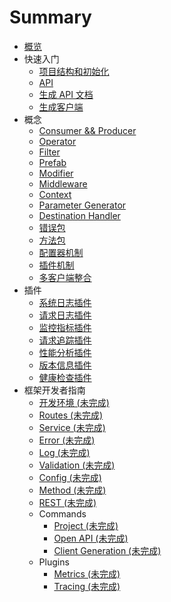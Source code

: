 # Summary

* [概览](README.md)
* 快速入门
  * [项目结构和初始化](guides/project.md)
  * [API](guides/api.md)
  * [生成 API 文档](guides/doc.md)
  * [生成客户端](guides/client.md)
* 概念
  * [Consumer && Producer](concepts/cp.md)
  * [Operator](concepts/operator.md)
  * [Filter](concepts/filter.md)
  * [Prefab](concepts/prefab.md)
  * [Modifier](concepts/modifier.md)
  * [Middleware](concepts/middleware.md)
  * [Context](concepts/context.md)
  * [Parameter Generator](concepts/source.md)
  * [Destination Handler](concepts/destination.md)
  * [错误包](concepts/error.md)
  * [方法包](concepts/method.md)
  * [配置器机制](concepts/configurer.md)
  * [插件机制](concepts/plugin.md)
  * [多客户端整合](concepts/clients.md)
* 插件
  * [系统日志插件](plugins/logger.md)
  * [请求日志插件](plugins/reqlog.md)
  * [监控指标插件](plugins/metrics.md)
  * [请求追踪插件](plugins/tracing.md)
  * [性能分析插件](plugins/profiling.md)
  * [版本信息插件](plugins/version.md)
  * [健康检查插件](plugins/healthcheck.md)
* 框架开发者指南
  * [开发环境 (未完成)](topics/env.md)
  * [Routes (未完成)](topics/routes.md)
  * [Service (未完成)](topics/service.md)
  * [Error (未完成)](topics/error.md)
  * [Log (未完成)](topics/log.md)
  * [Validation (未完成)](topics/validation.md)
  * [Config (未完成)](topics/config.md)
  * [Method (未完成)](topics/method.md)
  * [REST (未完成)](topics/rest.md)
  * Commands
    * [Project (未完成)](topics/project.md)
    * [Open API (未完成)](topics/openapi.md)
    * [Client Generation (未完成)](topics/generation.md)
  * Plugins
    * [Metrics (未完成)](topics/metrics.md)
    * [Tracing (未完成)](topics/tracing.md)
